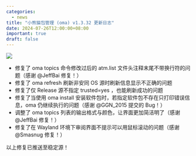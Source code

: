 ```yaml
---
categories:
  - news
title: "小熊猫包管理 (oma) v1.3.32 更新日志"
date: 2024-07-26T12:00:00+08:00
important: true
draft: false
---
```

![](/assets/oma/oma-slim.png)

- 修复了 oma topics 命令修改过后的 atm.list 文件头注释末尾不带换行符的问题（感谢 @JeffBai 修复！）
- 修复了 oma refresh 刷新非安同 OS 源时刷新信息显示不正确的问题
- 修复了仅 Release 源不指定 trusted=yes ，也能刷新成功的问题
- 修复了当使用 oma install 安装软件包时，若指定软件包不存在只打印错误信息，oma 仍继续执行的问题（感谢 @GGN_2015 提交的 Bug！）
- 调整了 oma topics 列表的输出格式与颜色，让界面更加简洁明了（感谢 @JeffBai 修复！）
- 修复了在 Wayland 环境下审阅界面不提示可以用鼠标滚动的问题（感谢 @Smasnug 修复！）

以上修复已推送至稳定源！
